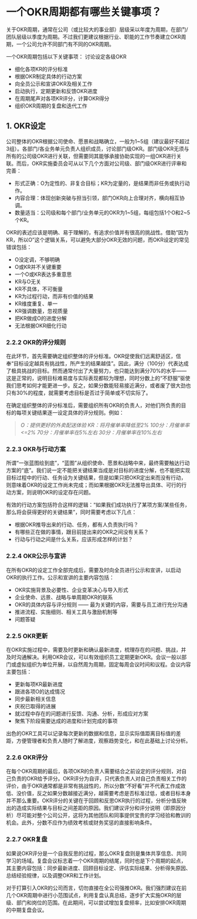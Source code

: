 # 一个OKR周期都有哪些关键事项？

关于OKR周期，通常在公司（或比较大的事业部）层级采以年度为周期，在部门/团队层级以季度为周期。不过我们更建议根据行业、职能的工作节奏建立OKR周期，一个公司允许不同部门有不同的OKR周期。

一个OKR周期包括以下关键事项：
讨论设定各级OKR
- 细化各项KR的评分标准
- 根据OKR制定具体的行动方案
- 向全员公示和宣讲OKR及相关工作
- 启动执行，定期更新和反馈OKR进度 
- 在周期尾声对各项KR评分，计算OKR得分 
- 组织OKR周期的复盘和迭代工作


## 1. OKR设定
公司整体的OKR根据公司使命、愿景和战略确立，一般为1~5组（建议最好不超过3组）。各部门/各业务单元负责人组织成员，讨论部门级OKR。部门级OKR无须与所有的公司级OKR进行关联，但需要同其能够承接协助实现的一组OKR进行关联。而后，OKR实施委员会可从以下几个方面对公司级、部门级OKR进行评审和完善：
- 形式正确：O为定性的、非复合目标；KR为定量的，是结果而非任务或执行动作。
- 内容合理：体现创新突破与担当引领，部门OKR向上合理对齐，横向相互协调。
- 数量适当：公司级和每个部门/业务单元的OKR为1~5组，每组包括1个O和2~5个KR。

OKR的表述应该是明确、易于理解的，有追求价值并有很高的挑战性。借助“因为KR，所以O”这个逻辑关系，可以避免大部分OKR无效的问题，而OKR设定的常见错误包括：
- O没定调，不够明确
- O或KR并不关键重要
- 一个O或KR表达多重意思
- KR与O无关
- KR不具体，不可衡量
- KR为过程行动，而非有价值的结果
- KR维度重复、单一
- KR强调数量，忽视质量
- 把KR做成O的进度分解
- 无法根据OKR细化行动

### 2.2.2 OKR的评分规则
在此环节，首先需要确定组织整体的评分标准。OKR促使我们远离舒适区，信奉“目标设定越具有挑战性，所产生的结果越佳”。因此，满分（100分）代表达成了极具挑战的目标。然而通常付出了大量努力，也只能达到满分70%的水平——这是正常的，说明目标难易度与实际表现都较为理想，同时分数上的“不舒服”驱使我们思考如何才能更进一步。反之，如果分数能轻易接近满分，或者废了很大劲也只有30%的程度，就需要考虑目标是否过于简单或不切实际了。

在确定组织整体的评分标准后，需要组织所有OKR的负责人，对他们所负责的目标的每项关键结果逐一设定具体的评分规则。例如：

> *O：提供更好的外卖配送体验
KR：将月催单率降低至2%
100分：月催单率<=2%
70分：月催单率在5%左右
30分：月催单率在10%左右*

### 2.2.3 OKR与行动方案
所谓“一张蓝图绘到底”，“蓝图”从组织使命、愿景和战略中来，最终需要触达行动方案的“底”。我们说一定不能把关键结果当成是对目标的进度分解，也不能把实现目标过程中的行动、任务设为关键结果，但是如果只把OKR定出来而没有行动，则意味着OKR的设定工作尚未完成；而如果根据OKR无法推导出具体、可行的行动方案，则说明OKR的设定存在问题。

有效的行动方案包括符合这样的逻辑：“如果我们成功执行了某项方案/某些任务，那么将会获得更好的关键结果”，同时需要考虑以下几点：
- 根据OKR推导出来的行动、任务，都有人负责执行吗？
- 有哪些正在做的事情，跟目前提出来的OKR之间没有关系？
- 行动与行动之间是什么关系，应该形成怎样的计划？

### 2.2.4 OKR公示与宣讲
在所有OKR的设定工作全部完成后，需要及时向全员进行公示和宣讲，以启动OKR的执行工作。公示和宣讲的主要内容包括：
- OKR实施背景及必要性、企业变革决心与导入形式
- 企业使命、远景、战略与单周期OKR的联系
- OKR的具体内容与评分规则 —— 最为关键的内容，需要与员工进行充分沟通
- 推进流程、实施细则、相关工具与激励机制等
- 问题答疑 

### 2.2.5 OKR更新
在OKR实施过程中，需要及时更新和确认最新进度，梳理存在的问题、挑战，并及时沟通解决。利用OKR会议，可以有效组织员工定期更新OKR。会议一般以部门或虚拟组织为单位开展，以自然周为周期，固定每周会议时间和议程。会议内容主要包括：
- 更新每项KR最新进度
- 跟进各项O的达成情况
- 同步最新相关信息
- 庆祝已取得的进展
- 就过程中存在的问题进行反馈、沟通、分析，形成应对方案
- 聚焦下阶段需要达成的进度和计划完成的事项

出色的OKR工具可以记录每次更新的数据和信息，显示实际值距离目标值的差距，方便管理者和负责人随时了解进度，观察趋势变化，和在此基础上讨论分析。

### 2.2.6 OKR评分
在每个OKR周期的最后，各项OKR的负责人需要结合之前设定的评分规则，对自己负责的OKR给予评分。OKR评分为自评，只代表负责人对自己负责相关工作的评价，由于OKR通常都是非常有挑战性的，所以分数“不好看”并不代表工作成效低、没价值，反之如果分数越接近满分，越需要考虑是否标准过低，或者目标本身并不那么重要。OKR评分的关键在于回顾和反思OKR执行的过程，分析分值反映出的造成实际结果与目标之间差距的原因。我们建议评分和评分说明（即原因分析）尽可能对整个公司公开，这将为其他团队和同事提供宝贵的学习经验和教训的机会。此外，分数不应作为绩效考核或财务奖惩的直接影响条件。

### 2.2.7 OKR复盘
如果说OKR评分是一个自我反思的过程，那么OKR复盘则是集体共享信息、共同学习的场域。复盘会议标志着一个OKR周期的结尾，同时也是下个周期的起点，其主要内容包括：同步最新进度、回顾目标设定、评估实际结果、分析得失原因、总结经验规律，以及调整OKR和工作计划。

对于打算引入OKR的公司而言，切勿直接在全公司强推OKR。我们强烈建议在前几个OKR周期中进行小范围试点，利用复盘认真总结，逐步扩大实施OKR的层级、部门和岗位的范围。在此期间，可以尝试增加复盘频率，比如安排OKR周期的中期复盘会议。